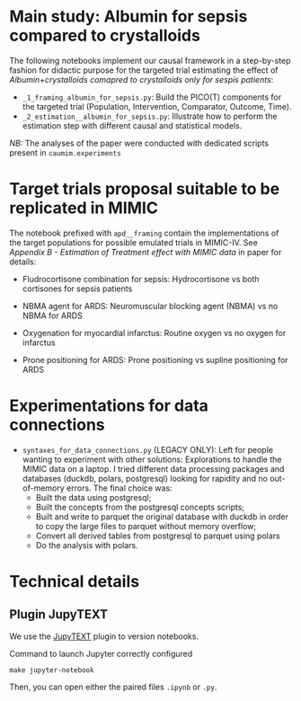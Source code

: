 
# Main study: Albumin for sepsis compared to crystalloids

The following notebooks implement our causal framework in a step-by-step fashion for didactic purpose for the targeted trial estimating the effect of *Albumin+crystalloids comapred to crystalloids only for sespis patients*:

- `_1_framing_albumin_for_sepsis.py`: Build the PICO(T) components for the targeted trial (Population, Intervention, Comparator, Outcome, Time).
- `_2_estimation__albumin_for_sepsis.py`: Illustrate how to perform the estimation step with different causal and statistical models.

*NB:* The analyses of the paper were conducted with dedicated scripts present in `caumim.experiments`

# Target trials proposal suitable to be replicated in MIMIC

The notebook prefixed with `apd__framing` contain the implementations of the target populations for possible emulated trials in MIMIC-IV. See *Appendix B - Estimation of Treatment effect with MIMIC data* in paper for details: 
 
 - Fludrocortisone combination for sepsis: Hydrocortisone vs both cortisones for sepsis patients

 - NBMA agent for ARDS: Neuromuscular blocking agent (NBMA) vs no NBMA for ARDS

 - Oxygenation for myocardial infarctus: Routine oxygen vs no oxygen for infarctus

 - Prone positioning for ARDS: Prone positioning vs supline positioning for ARDS


# Experimentations for data connections

- `syntaxes_for_data_connections.py` (LEGACY ONLY): Left for people wanting to experiment with other solutions: Explorations to handle the MIMIC data on a laptop. I tried different data processing packages and databases (duckdb, polars, postgresql) looking for rapidity and no out-of-memory errors. The final choice was: 
    - Built the data using postgresql;
    - Built the concepts from the postgresql concepts scripts;
    - Built and write to parquet the original database with duckdb in order to copy the large files to parquet without memory overflow;
    - Convert all derived tables from postgresql to parquet using polars
    - Do the analysis with polars.

# Technical details

## Plugin JupyTEXT

We use the [JupyTEXT](https://github.com/mwouts/jupytext) plugin to version notebooks.

Command to launch Jupyter correctly configured
```
make jupyter-notebook
```

Then, you can open either the paired files `.ipynb` or `.py`.
